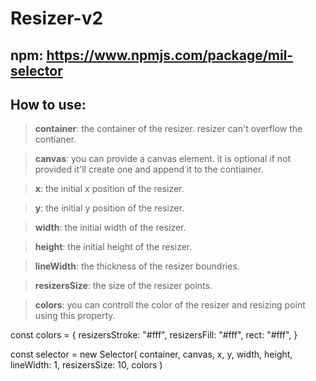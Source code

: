 # Resizer-v2

## npm: https://www.npmjs.com/package/mil-selector

## How to use:

> **container**: the container of the resizer. resizer can't overflow the contianer.

> **canvas**: you can provide a canvas element. it is optional if not provided it'll create one and append it to the contiainer.

> **x**: the initial x position of the resizer.

> **y**: the initial y position of the resizer.

> **width**: the initial width of the resizer.

> **height**: the initial height of the resizer.

> **lineWidth**: the thickness of the resizer boundries.

> **resizersSize**: the size of the resizer points.

> **colors**: you can controll the color of the resizer and resizing point using this property.

const colors = {
resizersStroke: "#fff",
resizersFill: "#fff",
rect: "#fff",
}

const selector = new Selector(
container,
canvas,
x,
y,
width,
height,
lineWidth: 1,
resizersSize: 10,
colors
)
